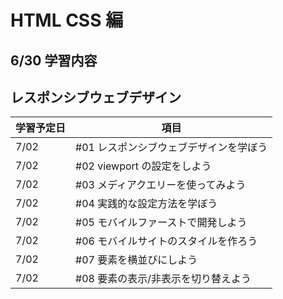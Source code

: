 # HTML CSS 編

## 6/30 学習内容

## レスポンシブウェブデザイン

| 学習予定日 | 項目                                   |
| ---------- | -------------------------------------- |
| 7/02       | #01 レスポンシブウェブデザインを学ぼう |
| 7/02       | #02 viewport の設定をしよう            |
| 7/02       | #03 メディアクエリーを使ってみよう     |
| 7/02       | #04 実践的な設定方法を学ぼう           |
| 7/02       | #05 モバイルファーストで開発しよう     |
| 7/02       | #06 モバイルサイトのスタイルを作ろう   |
| 7/02       | #07 要素を横並びにしよう               |
| 7/02       | #08 要素の表示/非表示を切り替えよう    |

